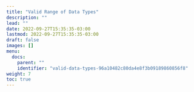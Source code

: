 ```yaml
---
title: "Valid Range of Data Types"
description: ""
lead: ""
date: 2022-09-27T15:35:35-03:00
lastmod: 2022-09-27T15:35:35-03:00
draft: false
images: []
menu:
  docs:
    parent: ""
    identifier: "valid-data-types-96a10482c80da4e8f3b09189860856f8"
weight: 7
toc: true
---
```

